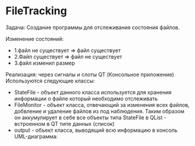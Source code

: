 # FileTracking

Задача: Создание программы для отслеживания состояния файлов.

Изменение состояний:
  - 1.файл не существует => файл существует
  - 2.Файл существует => файл не существует
  - 3.файл изменил размер
  
Реализация: через сигналы и слоты QT (Консольное приложение)
Используются следующие классы:
 - StateFile - объект данного класса используется для хранения информации о файле который необходимо отслеживать
 - FileMonitor - объект класса, отвечающий за изменения всех файлов, добвление и удаление файлов из под наблюдения. Таким образом он аккумулирует в себе все объекты типа StateFile в QList - встроенном в QT типе данных (список)
 - output - объект класса, выводящий всю информацию в консоль</br>
UML-диаграмма:</br>
